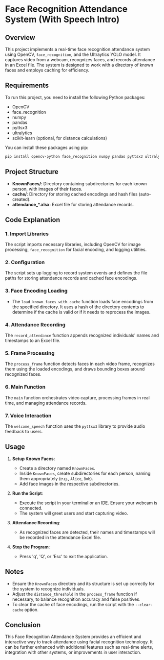 # Face Recognition Attendance System (With Speech Intro)

## Overview

This project implements a real-time face recognition attendance system using OpenCV, `face_recognition`, and the Ultraytics YOLO model. It captures video from a webcam, recognizes faces, and records attendance in an Excel file. The system is designed to work with a directory of known faces and employs caching for efficiency.

## Requirements

To run this project, you need to install the following Python packages:

- OpenCV
- face_recognition
- numpy
- pandas
- pyttsx3
- ultralytics
- scikit-learn (optional, for distance calculations)

You can install these packages using pip:

```bash
pip install opencv-python face_recognition numpy pandas pyttsx3 ultralytics
```

## Project Structure

- **KnownFaces/**: Directory containing subdirectories for each known person, with images of their faces.
- **cache/**: Directory for storing cached encodings and hash files (auto-created).
- **attendance_*.xlsx**: Excel file for storing attendance records.

## Code Explanation

### 1. Import Libraries

The script imports necessary libraries, including OpenCV for image processing, `face_recognition` for facial encoding, and logging utilities.

### 2. Configuration

The script sets up logging to record system events and defines the file paths for storing attendance records and cached face encodings.

### 3. Face Encoding Loading

- The `load_known_faces_with_cache` function loads face encodings from the specified directory. It uses a hash of the directory contents to determine if the cache is valid or if it needs to reprocess the images.

### 4. Attendance Recording

The `record_attendance` function appends recognized individuals' names and timestamps to an Excel file.

### 5. Frame Processing

The `process_frame` function detects faces in each video frame, recognizes them using the loaded encodings, and draws bounding boxes around recognized faces.

### 6. Main Function

The `main` function orchestrates video capture, processing frames in real time, and managing attendance records.

### 7. Voice Interaction

The `welcome_speech` function uses the `pyttsx3` library to provide audio feedback to users.

## Usage

1. **Setup Known Faces**:
   - Create a directory named `KnownFaces`.
   - Inside `KnownFaces`, create subdirectories for each person, naming them appropriately (e.g., `Alice`, `Bob`).
   - Add face images in the respective subdirectories.

2. **Run the Script**:
   - Execute the script in your terminal or an IDE. Ensure your webcam is connected.
   - The system will greet users and start capturing video.

3. **Attendance Recording**:
   - As recognized faces are detected, their names and timestamps will be recorded in the attendance Excel file.

4. **Stop the Program**:
   - Press 'q', 'Q', or 'Esc' to exit the application.

## Notes

- Ensure the `KnownFaces` directory and its structure is set up correctly for the system to recognize individuals.
- Adjust the `distance_threshold` in the `process_frame` function if necessary, to balance recognition accuracy and false positives.
- To clear the cache of face encodings, run the script with the `--clear-cache` option.

## Conclusion

This Face Recognition Attendance System provides an efficient and interactive way to track attendance using facial recognition technology. It can be further enhanced with additional features such as real-time alerts, integration with other systems, or improvements in user interaction.
